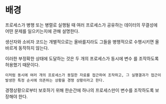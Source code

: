 # 배경

프로세스가 병행 또는 병렬로 실행될 때 여러 프로세스가 공유하는 데이터의 무결성에 어떤 문제를 일으키는지에 관해 설명한다.

생산자와 소비자 코드는 개별적으로는 올바를지라도 그들을 병행적으로 수행시키면 올바르게 동작하지 않는다.

이러한 부정확한 상태에 도달하는 것은 두 개의 프로세스가 동시에 변수 를 조작하도록 허용했기 때문이다.

`이처럼 동시에 여러 개의 프로세스가 동일한 자료를 접근하여 조작하고, 그 실행결과가 접근이 발생한 특정 순서에 의존하는 상황을 경쟁 상황이라고 한다.`

경쟁상황으로부터 보호하기 위해 한순간에 하나의 프로세스만이 변수를 조작하도록 보장해야 한다.
